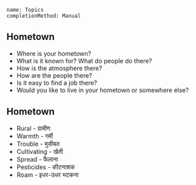 ```ngMeta
name: Topics
completionMethod: Manual
```

## Hometown

* Where is your hometown?
* What is it known for? What do people do there?
* How is the atmosphere there?
* How are the people there?
* Is it easy to find a job there?
* Would you like to live in your hometown or somewhere else?



## Hometown
* Rural - ग्रामीण
* Warmth - गर्मी
* Trouble - मुसीबत
* Cultivating - खेती
* Spread - फैलाना
* Pesticides - कीटनाशक
* Roam - इधर-उधर भटकना
